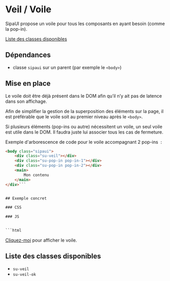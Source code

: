 # Veil / Voile

SipaUI propose un voile pour tous les composants en ayant besoin (comme la pop-in).

<a href="#liste-classes" target="_self" class="link-button">Liste des classes disponibles</a>


<div class="dependances">
																							
## Dépendances
- classe `sipaui` sur un parent (par exemple le `<body>`)

</div>




## Mise en place

Le voile doit être déjà présent dans le DOM afin qu’il n’y ait pas de latence dans son affichage.

Afin de simplifier la gestion de la superposition des éléments sur la page, il est préférable que le voile soit au premier niveau après le `<body>`.

Si plusieurs éléments (pop-ins ou autre) nécessitent un voile, un seul voile est utile dans le DOM. Il faudra juste lui associer tous les cas de fermeture.

Exemple d'arborescence de code pour le voile accompagnant 2 pop-ins &nbsp;:

```html
<body class="sipaui">
	<div class="su-veil"></div>
	<div class="su-pop-in pop-in-1"></div>
	<div class="su-pop-in pop-in-2"></div>
	<main>
		Mon contenu
	</main>
</div>```


## Exemple concret

### CSS

### JS


```html

```

<div class="sipaui">
	<div class="su-veil" data-sutoggleclass='[{"sel":"body","klass":"su-veil-ok","force":0}]'></div>
	<p><a href="javascript:;" data-sutoggleclass='[{"sel":"body","klass":"su-veil-ok","force":1}]'>Cliquez-moi</a> pour afficher le voile.</p>
</div>



<div id="liste-classes" class="control-titres">

## Liste des classes disponibles
- `su-veil`
- `su-veil-ok`

</div>
